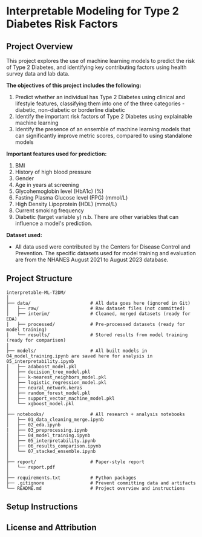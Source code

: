 # Interpretable Modeling for Type 2 Diabetes Risk Factors

## Project Overview
This project explores the use of machine learning models to predict the risk of Type 2 Diabetes, and identifying key contributing factors using health survey data and lab data.

**The objectives of this project includes the following:**
1. Predict whether an individual has Type 2 Diabetes using clinical and lifestyle features, classifying them into one of the three categories - diabetic, non-diabetic or borderline diabetic
2. Identify the important risk factors of Type 2 Diabetes using explainable machine learning
3. Identify the presence of an ensemble of machine learning models that can significantly improve metric scores, compared to using standalone models

**Important features used for prediction:**
1. BMI
2. History of high blood pressure
3. Gender
4. Age in years at screening
5. Glycohemoglobin level (HbA1c) (%)
6. Fasting Plasma Glucose level (FPG) (mmol/L)
7. High Density Lipoprotein (HDL) (mmol/L)
8. Current smoking frequency
9. Diabetic (target variable y)
n.b. There are other variables that can influence a model's prediction.

**Dataset used:**
- All data used were contributed by the Centers for Disease Control and Prevention. The specific datasets used for model training and evaluation are from the NHANES August 2021 to August 2023 database.

## Project Structure

```
interpretable-ML-T2DM/
│
├── data/                      # All data goes here (ignored in Git)
│   ├── raw/                   # Raw dataset files (not committed)
│   ├── interim/               # Cleaned, merged datasets (ready for EDA)
│   ├── processed/             # Pre-processed datasets (ready for model training)
│   └── results/               # Stored results from model training (ready for comparison)
│
├── models/                    # All built models in 04_model_training.ipynb are saved here for analysis in 05_interpretability.ipynb
│   ├── adaboost_model.pkl
│   ├── decision_tree_model.pkl
│   ├── k-nearest_neighbors_model.pkl
│   ├── logistic_regression_model.pkl
│   ├── neural_network.keras
│   ├── random_forest_model.pkl
│   ├── support_vector_machine_model.pkl
│   └── xgboost_model.pkl
│
├── notebooks/                 # All research + analysis notebooks
│   ├── 01_data_cleaning_merge.ipynb
│   ├── 02_eda.ipynb
|   ├── 03_preprocessing.ipynb
│   ├── 04_model_training.ipynb
│   ├── 05_interpretability.ipynb
│   ├── 06_results_comparison.ipynb
│   └── 07_stacked_ensemble.ipynb
│
├── report/                    # Paper-style report
│   └── report.pdf
│
├── requirements.txt           # Python packages
├── .gitignore                 # Prevent committing data and artifacts
└── README.md                  # Project overview and instructions
```

## Setup Instructions


## License and Attribution

